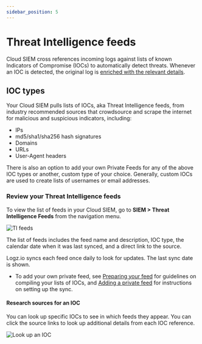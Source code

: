```yaml
---
sidebar_position: 5
---
```



# Threat Intelligence feeds


Cloud SIEM cross references incoming logs against lists of known Indicators of Compromise (IOCs) to automatically detect threats. Whenever an IOC is detected, the original log is [enriched with the relevant details](/user-guide/cloud-siem/malicious-IPs.html#log-enrichment).

## IOC types

Your Cloud SIEM pulls lists of IOCs, aka Threat Intelligence feeds, from industry recommended sources that crowdsource and scrape the internet for malicious and suspicious indicators, including:

* IPs
* md5/sha1/sha256 hash signatures
* Domains
* URLs
* User-Agent headers

There is also an option to add your own Private Feeds for any of the above IOC types or another, custom type of your choice. Generally, custom IOCs are used to create lists of usernames or email addresses.

### Review your Threat Intelligence feeds

To view the list of feeds in your Cloud SIEM, go to **SIEM > Threat Intelligence Feeds** from the navigation menu.

![TI feeds](https://dytvr9ot2sszz.cloudfront.net/logz-docs/siem/add-private-feed-new-nav.png)

The list of feeds includes the feed name and description, IOC type, the calendar date when it was last synced, and a direct link to the source.

Logz.io syncs each feed once daily to look for updates. The last sync date is shown.

* To add your own private feed, see [Preparing your feed](/user-guide/siem/ioc-types/) for guidelines on compiling your lists of IOCs, and [Adding a private feed](/user-guide/cloud-siem/private-feeds.html) for instructions on setting up the sync.

#### Research sources for an IOC

You can look up specific IOCs to see in which feeds they appear. You can click the source links to look up additional details from each IOC reference.

![Look up an IOC](https://dytvr9ot2sszz.cloudfront.net/logz-docs/siem/look-up-ioc-new-nav.png)
